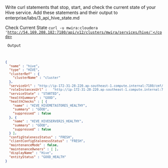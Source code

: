 Write curl statements that stop, start, and check the current state of your Hive service.
Add these statements and their output to enterprise/labs/3_api_hive_state.md


Check Current State
<code>curl -u mwira:cloudera 'http://54.169.208.182:7180/api/v12/clusters/mwira/services/hive/'</code> <br/>
Output
```json
{  
  "name" : "hive",  
  "type" : "HIVE",  
  "clusterRef" : {  
    "clusterName" : "cluster"  
  },  
  "serviceUrl" : "http://ip-172-31-28-220.ap-southeast-1.compute.internal:7180/cmf/serviceRedirect/hive",  
  "roleInstancesUrl" :   "http://ip-172-31-28-220.ap-southeast-1.compute.internal:7180/cmf/serviceRedirect/hive/instances",  
  "serviceState" : "STARTED",  
  "healthSummary" : "GOOD",  
  "healthChecks" : [ {  
    "name" : "HIVE_HIVEMETASTORES_HEALTHY",  
    "summary" : "GOOD",  
    "suppressed" : false  
  }, {
    "name" : "HIVE_HIVESERVER2S_HEALTHY",  
    "summary" : "GOOD",  
    "suppressed" : false  
  } ],
  "configStalenessStatus" : "FRESH",  
  "clientConfigStalenessStatus" : "FRESH",  
  "maintenanceMode" : false,
  "maintenanceOwners" : [ ],
  "displayName" : "Hive",
  "entityStatus" : "GOOD_HEALTH"
}
```
